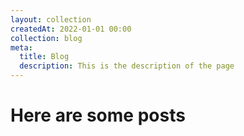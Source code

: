 ```yaml
---
layout: collection
createdAt: 2022-01-01 00:00
collection: blog
meta:
  title: Blog
  description: This is the description of the page
---
```


# Here are some posts
